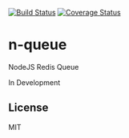 [![Build Status](https://travis-ci.org/gregl83/n-queue.svg?branch=master)](https://travis-ci.org/gregl83/n-queue)
[![Coverage Status](https://coveralls.io/repos/gregl83/n-queue/badge.svg)](https://coveralls.io/r/gregl83/n-queue?branch=master)

# n-queue
NodeJS Redis Queue

In Development

## License

MIT